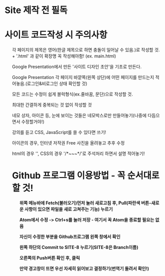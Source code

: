# Site 제작 전 필독


<h1>사이트 코드작성 시 주의사항</h1>
<ul>각 페이지의 제목은 영어(한글 제목으로 하면 충돌이 일어날 수 있음.)로 작성할 것. + '.html' 과 같이 확장명 꼭 작성해야함! (ex. main.html) </ul>
<ul>Google Presentation에서 만든 '사이트 디자인 초안'을 기초로 만든다.</ul>
<ul>Google Presentation 각 페이지 바깥쪽(왼쪽 상단)에 어떤 페이지를 만드는지 적어놓음.(로그인&비로그인 상태 확인할 것)</ul>
<ul>모든 코드는 수정이 쉽게 블럭형식(ex.줄바꿈, 문단)으로 작성할 것.</ul>
<ul>최대한 간결하게 중복되는 것 없이 작성할 것</ul>
<ul>네모 상자, 아이콘 등, 눈에 보이는 것들은 네모박스로만 만들어놓기(나중에 다듬으면서 수정할거야!)</ul>
<ul>강의를 듣고 CSS, JavaScript를 쓸 수 있다면 쓰기!</ul>
<ul>아이콘의 경우, 인터넷 저작권 Free 사진을 올려놓고 추후 수정</ul>
<ul>html의 경우 '<!~~~>', CSS의 경우 '/*~~~*/'로 주석처리 하면서 설명 적어놓기!

<br>

<h1>Github 프로그램 이용방법 - <strong>꼭 순서대로 할 것!</storng></h1>
<ul>위쪽 메뉴바에 Fetch(불러오기)먼저 눌러 새로고침 후, Pull(파란색 버튼-새로운 사항이 있으면 파일을 새로 고쳐주는 기능) 누르기</ul>
<ul>Atom에서 수정 -> Ctrl+s를 눌러 저장 - 여기서 꼭 Atom을 종료할 필요는 없음</ul>
<ul>자신이 수정한 부분을 Github프로그램 왼쪽 창에서 확인</ul>
<ul>왼쪽 하단의 Commit to SITE-8 누르기(SITE-8은 Branch이름)</ul>
<ul>오른쪽의 Push버튼 확인 후, 클릭</ul>
<ul>만약 경고창이 뜨면 우선 자세히 읽어보고 결정하기(번역기 돌려서 확인!)</ul>

